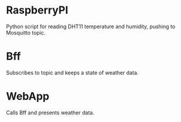 # RaspberryPI
Python script for reading DHT11 temperature and humidity, pushing to Mosquitto topic.

# Bff
Subscribes to topic and keeps a state of weather data.

# WebApp
Calls Bff and presents weather data.

